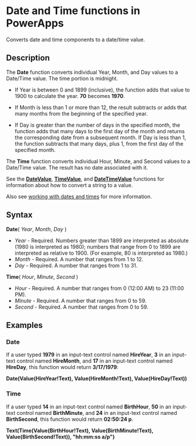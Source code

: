 <properties
	pageTitle="Date and Time functions | Microsoft PowerApps"
	description="Reference information, including syntax and examples, for the Date and Time functions in PowerApps"
	services=""
	suite="powerapps"
	documentationCenter="na"
	authors="gregli-msft"
	manager="dwrede"
	editor=""
	tags=""/>

<tags
   ms.service="powerapps"
   ms.devlang="na"
   ms.topic="article"
   ms.tgt_pltfrm="na"
   ms.workload="na"
   ms.date="11/07/2015"
   ms.author="gregli"/>

# Date and Time functions in PowerApps #

Converts date and time components to a date/time value.

## Description ##

The **Date** function converts individual Year, Month, and Day values to a Date/Time value.  The time portion is midnight.

- If Year is between 0 and 1899 (inclusive), the function adds that value to 1900 to calculate the year.  **70** becomes **1970**.

- If Month is less than 1 or more than 12, the result subtracts or adds that many months from the beginning of the specified year.

- If Day is greater than the number of days in the specified month, the function adds that many days to the first day of the month and returns the corresponding date from a subsequent month.  If Day is less than 1, the function subtracts that many days, plus 1, from the first day of the specified month.

The **Time** function converts individual Hour, Minute, and Second values to a Date/Time value.  The result has no date associated with it.

See the **[DateValue](function-datevalue-timevalue.md)**, **[TimeValue](function-datevalue-timevalue.md)**, and **[DateTimeValue](function-datevalue-timevalue.md)** functions for information about how to convert a string to a value.  

Also see [working with dates and times](../show-text-dates-times.md) for more information.

## Syntax ##

**Date**( *Year*, *Month*, *Day* )

- *Year* - Required.  Numbers greater than 1899 are interpreted as absolute (1980 is interpreted as 1980); numbers that range from 0 to 1899 are interpreted as relative to 1900. (For example, 80 is interpreted as 1980.)
- *Month* - Required.  A number that ranges from 1 to 12.
- *Day* - Required. A number that ranges from 1 to 31.

**Time**( *Hour*, *Minute*, *Second* )

- *Hour* - Required.  A number that ranges from 0 (12:00 AM) to 23 (11:00 PM).
- *Minute* - Required. A number that ranges from 0 to 59.
- *Second* - Required. A number that ranges from 0 to 59.

## Examples ##

### Date ###

If a user typed **1979** in an input-text control named **HireYear**, **3** in an input-text control named **HireMonth**, and **17** in an input-text control named **HireDay**, this function would return **3/17/1979**:

**Date(Value(HireYear!Text), Value(HireMonth!Text), Value(HireDay!Text))**

### Time ###

If a user typed **14** in an input-text control named **BirthHour**, **50** in an input-text control named **BirthMinute**, and **24** in an input-text control named **BirthSecond**, this function would return **02:50:24 p**.

**Text(Time(Value(BirthHour!Text), Value(BirthMinute!Text), Value(BirthSecond!Text)), "hh:mm:ss a/p")**
